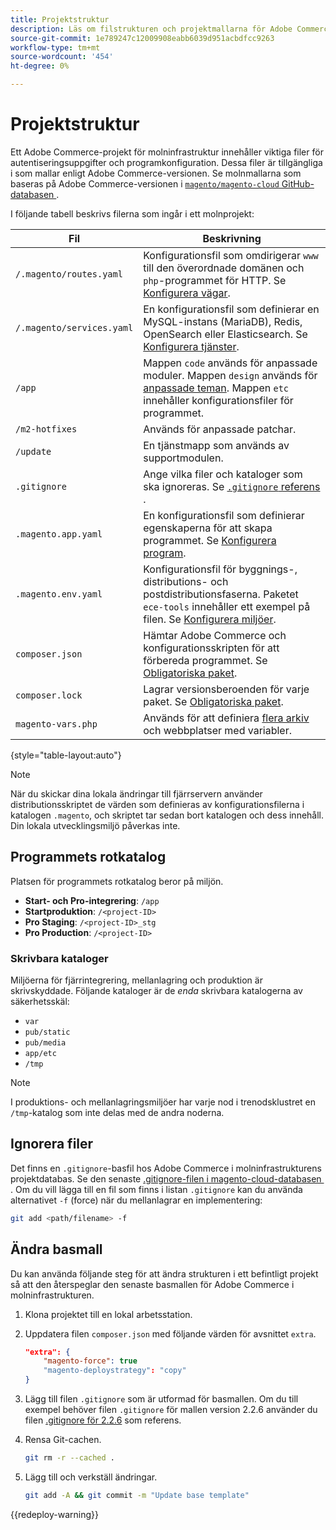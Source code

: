 ```yaml
---
title: Projektstruktur
description: Läs om filstrukturen och projektmallarna för Adobe Commerce om molninfrastrukturen.
source-git-commit: 1e789247c12009908eabb6039d951acbdfcc9263
workflow-type: tm+mt
source-wordcount: '454'
ht-degree: 0%

---
```


# Projektstruktur

Ett Adobe Commerce-projekt för molninfrastruktur innehåller viktiga filer för autentiseringsuppgifter och programkonfiguration. Dessa filer är tillgängliga i som mallar enligt Adobe Commerce-versionen. Se molnmallarna som baseras på Adobe Commerce-versionen i [`magento/magento-cloud` GitHub-databasen &#x200B;](https://github.com/magento/magento-cloud).

I följande tabell beskrivs filerna som ingår i ett molnprojekt:

| Fil | Beskrivning |
| ------------------------- | ------------ |
| `/.magento/routes.yaml` | Konfigurationsfil som omdirigerar `www` till den överordnade domänen och `php`-programmet för HTTP. Se [Konfigurera vägar](../routes/routes-yaml.md). |
| `/.magento/services.yaml` | En konfigurationsfil som definierar en MySQL-instans (MariaDB), Redis, OpenSearch eller Elasticsearch. Se [Konfigurera tjänster](../services/services-yaml.md). |
| `/app` | Mappen `code` används för anpassade moduler. Mappen `design` används för [anpassade teman](../store/custom-theme.md). Mappen `etc` innehåller konfigurationsfiler för programmet. |
| `/m2-hotfixes` | Används för anpassade patchar. |
| `/update` | En tjänstmapp som används av supportmodulen. |
| `.gitignore` | Ange vilka filer och kataloger som ska ignoreras. Se [`.gitignore` referens &#x200B;](#ignoring-files). |
| `.magento.app.yaml` | En konfigurationsfil som definierar egenskaperna för att skapa programmet. Se [Konfigurera program](../application/configure-app-yaml.md). |
| `.magento.env.yaml` | Konfigurationsfil för byggnings-, distributions- och postdistributionsfaserna. Paketet `ece-tools` innehåller ett exempel på filen. Se [Konfigurera miljöer](../environment/configure-env-yaml.md). |
| `composer.json` | Hämtar Adobe Commerce och konfigurationsskripten för att förbereda programmet. Se [Obligatoriska paket](../development/overview.md#required-packages). |
| `composer.lock` | Lagrar versionsberoenden för varje paket. Se [Obligatoriska paket](../development/overview.md#required-packages). |
| `magento-vars.php` | Används för att definiera [flera arkiv](../store/multiple-sites.md) och webbplatser med variabler. |

{style="table-layout:auto"}

>[!NOTE]
>
>När du skickar dina lokala ändringar till fjärrservern använder distributionsskriptet de värden som definieras av konfigurationsfilerna i katalogen `.magento`, och skriptet tar sedan bort katalogen och dess innehåll. Din lokala utvecklingsmiljö påverkas inte.

## Programmets rotkatalog

Platsen för programmets rotkatalog beror på miljön.

- **Start- och Pro-integrering**: `/app`
- **Startproduktion**: `/<project-ID>`
- **Pro Staging**: `/<project-ID>_stg`
- **Pro Production**: `/<project-ID>`

### Skrivbara kataloger

Miljöerna för fjärrintegrering, mellanlagring och produktion är skrivskyddade. Följande kataloger är de *enda* skrivbara katalogerna av säkerhetsskäl:

- `var`
- `pub/static`
- `pub/media`
- `app/etc`
- `/tmp`

>[!NOTE]
>
>I produktions- och mellanlagringsmiljöer har varje nod i trenodsklustret en `/tmp`-katalog som inte delas med de andra noderna.

## Ignorera filer

Det finns en `.gitignore`-basfil hos Adobe Commerce i molninfrastrukturens projektdatabas. Se den senaste [.gitignore-filen i magento-cloud-databasen &#x200B;](https://github.com/magento/magento-cloud/blob/master/.gitignore). Om du vill lägga till en fil som finns i listan `.gitignore` kan du använda alternativet `-f` (force) när du mellanlagrar en implementering:

```bash
git add <path/filename> -f
```

## Ändra basmall

Du kan använda följande steg för att ändra strukturen i ett befintligt projekt så att den återspeglar den senaste basmallen för Adobe Commerce i molninfrastrukturen.

1. Klona projektet till en lokal arbetsstation.

1. Uppdatera filen `composer.json` med följande värden för avsnittet `extra`.

   ```json
   "extra": {
       "magento-force": true
       "magento-deploystrategy": "copy"
   }
   ```

1. Lägg till filen `.gitignore` som är utformad för basmallen. Om du till exempel behöver filen `.gitignore` för mallen version 2.2.6 använder du filen [.gitignore för 2.2.6](https://github.com/magento/magento-cloud/blob/2.2.6/.gitignore) som referens.

1. Rensa Git-cachen.

   ```bash
   git rm -r --cached .
   ```

1. Lägg till och verkställ ändringar.

   ```bash
   git add -A && git commit -m "Update base template"
   ```

{{redeploy-warning}}
